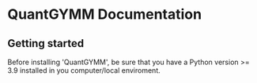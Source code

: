 # QuantGYMM Documentation

## Getting started


Before installing 'QuantGYMM', be sure that you have a Python version >= 3.9 installed in you computer/local enviroment.